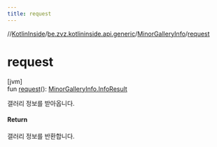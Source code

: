 ```yaml
---
title: request
---
```

//[KotlinInside](../../../index.html)/[be.zvz.kotlininside.api.generic](../index.html)/[MinorGalleryInfo](index.html)/[request](request.html)



# request



[jvm]\
fun [request](request.html)(): [MinorGalleryInfo.InfoResult](-info-result/index.html)



갤러리 정보를 받아옵니다.



#### Return



갤러리 정보를 반환합니다.





